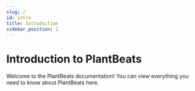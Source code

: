 ```yaml
---
slug: /
id: intro
title: Introduction
sidebar_position: 1
---
```


# Introduction to PlantBeats

Welcome to the PlantBeats documentation! You can view everything you need to know about PlantBeats here.

